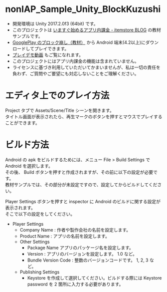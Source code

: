 # nonIAP_Sample_Unity_BlockKuzushi

- 開発環境は Unity 2017.2.0f3 (64bit) です。
- このプロジェクトは [いますぐ始めるアプリ内課金 - itemstore BLOG](http://blog.item-store.net/archive/category/いますぐ始めるアプリ内課金) の教材サンプルです。
- [GooglePlay のブロック崩し（教材）](https://play.google.com/store/apps/details?id=com.SakuraCrowd.test_nonIAP_Unity_BlockKuzushi) から Android 端末(4.2以上)にダウンロードしてプレイできます。
- [プレイデモ動画](https://youtu.be/kytPGABPxFI) もご覧になれます。
- このプロジェクトにはアプリ内課金の機能は含まれていません。
- ライセンスに基づき利用していただいてかまいませんが、私は一切の責任を負わず、ご質問やご要望にも対応しないことをご理解ください。

# エディタ上でのプレイ方法
Project タブで Assets/Scene/Title シーンを開きます。  
タイトル画面が表示されたら、再生マークのボタンを押すとマウスでプレイすることができます。

# ビルド方法

Android の apk をビルドするためには、メニュー File > Build Settings で Android を選択します。  
その後、 Build ボタンを押すと作成されますが、その前に以下の設定が必要です。  
教材サンプルでは、その部分が未設定ですので、設定してからビルドしてください。  

Player Settings ボタンを押すと inspector に Android のビルドに関する設定が表示されます。  
そこで以下の設定をしてください。  

- Player Settings
  - Company Name : 作者や製作会社の名前を設定します。
  - Product Name : アプリの名前を設定します。
  - Other Settings
    - Package Name アプリのパッケージ名を設定します。
    - Version : アプリのバージョンを設定します。 1.0 など。
    - Bundle Version Code  : 整数のバージョンコードです。 1, 2, 3 など。
  - Publishing Settings
    - Keystore を作成して選択してください。ビルドする際には Keystore password を 2 箇所に入力する必要があります。
